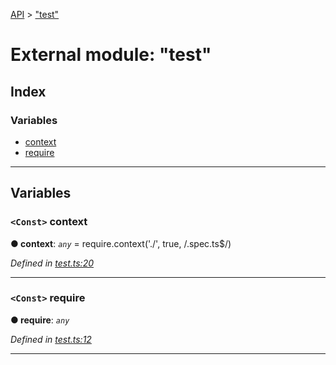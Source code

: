 [API](../README.md) > ["test"](../modules/_test_.md)

# External module: "test"

## Index

### Variables

* [context](_test_.md#context)
* [require](_test_.md#require)

---

## Variables

<a id="context"></a>

### `<Const>` context

**● context**: *`any`* =  require.context('./', true, /\.spec\.ts$/)

*Defined in [test.ts:20](https://github.com/authumn/authumn-angular/blob/93ce399/projects/authumn-angular/src/test.ts#L20)*

___
<a id="require"></a>

### `<Const>` require

**● require**: *`any`*

*Defined in [test.ts:12](https://github.com/authumn/authumn-angular/blob/93ce399/projects/authumn-angular/src/test.ts#L12)*

___

